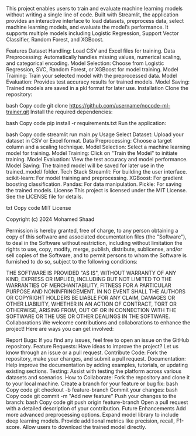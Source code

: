 This project enables users to train and evaluate machine learning models without writing a single line of code. Built with Streamlit, the application provides an interactive interface to load datasets, preprocess data, select machine learning models, and evaluate the model’s performance. It supports multiple models including Logistic Regression, Support Vector Classifier, Random Forest, and XGBoost.

Features
Dataset Handling: Load CSV and Excel files for training.
Data Preprocessing: Automatically handles missing values, numerical scaling, and categorical encoding.
Model Selection: Choose from Logistic Regression, SVC, Random Forest, or XGBoost for model training.
Model Training: Train your selected model with the preprocessed data.
Model Evaluation: Provides test accuracy results for trained models.
Model Saving: Trained models are saved in a pkl format for later use.
Installation
Clone the repository:

bash
Copy code
git clone https://github.com/username/nocode-ml-trainer.git
Install the required dependencies:

bash
Copy code
pip install -r requirements.txt
Run the application:

bash
Copy code
streamlit run main.py
Usage
Select Dataset: Upload your dataset in CSV or Excel format.
Data Preprocessing: Choose a target column and a scaling technique.
Model Selection: Select a machine learning model for training.
Model Training: Click on "Train the Model" to initiate training.
Model Evaluation: View the test accuracy and model performance.
Model Saving: The trained model will be saved for later use in the trained_model/ folder.
Tech Stack
Streamlit: For building the user interface.
scikit-learn: For model training and preprocessing.
XGBoost: For gradient boosting classification.
Pandas: For data manipulation.
Pickle: For saving the trained models.
License
This project is licensed under the MIT License. See the LICENSE file for details.

txt
Copy code
MIT License

Copyright (c) 2024 Mohamed Shaad

Permission is hereby granted, free of charge, to any person obtaining a copy of this software and associated documentation files (the "Software"), to deal in the Software without restriction, including without limitation the rights to use, copy, modify, merge, publish, distribute, sublicense, and/or sell copies of the Software, and to permit persons to whom the Software is furnished to do so, subject to the following conditions:

THE SOFTWARE IS PROVIDED "AS IS", WITHOUT WARRANTY OF ANY KIND, EXPRESS OR IMPLIED, INCLUDING BUT NOT LIMITED TO THE WARRANTIES OF MERCHANTABILITY, FITNESS FOR A PARTICULAR PURPOSE AND NONINFRINGEMENT. IN NO EVENT SHALL THE AUTHORS OR COPYRIGHT HOLDERS BE LIABLE FOR ANY CLAIM, DAMAGES OR OTHER LIABILITY, WHETHER IN AN ACTION OF CONTRACT, TORT OR OTHERWISE, ARISING FROM, OUT OF OR IN CONNECTION WITH THE SOFTWARE OR THE USE OR OTHER DEALINGS IN THE SOFTWARE.
Collaborations
We welcome contributions and collaborations to enhance the project! Here are ways you can get involved:

Report Bugs: If you find any issues, feel free to open an issue on the GitHub repository.
Feature Requests: Have ideas to improve the project? Let us know through an issue or a pull request.
Contribute Code: Fork the repository, make your changes, and submit a pull request.
Documentation: Help improve the documentation by adding examples, tutorials, or updating existing sections.
Testing: Assist with testing the platform across various datasets and scenarios.
How to Collaborate:
Fork the repository and clone it to your local machine.
Create a branch for your feature or bug fix:
bash
Copy code
git checkout -b feature-branch
Commit your changes:
bash
Copy code
git commit -m "Add new feature"
Push your changes to the branch:
bash
Copy code
git push origin feature-branch
Open a pull request with a detailed description of your contribution.
Future Enhancements
Add more advanced preprocessing options.
Expand model library to include deep learning models.
Provide additional metrics like precision, recall, F1-score.
Allow users to download the trained model directly.
